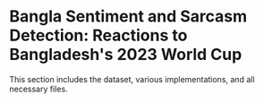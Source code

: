# Bangla Sentiment and Sarcasm Detection: Reactions to Bangladesh's 2023 World Cup

This section includes the dataset, various implementations, and all necessary files.
